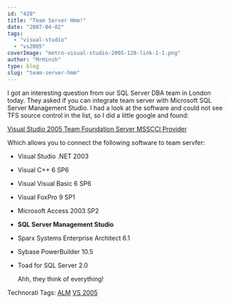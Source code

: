 ```yaml
---
id: "420"
title: "Team Server Hmm!"
date: "2007-04-02"
tags: 
  - "visual-studio"
  - "vs2005"
coverImage: "metro-visual-studio-2005-128-link-1-1.png"
author: "MrHinsh"
type: blog
slug: "team-server-hmm"
---
```


I got an interesting question from our SQL Server DBA team in London today. They asked if you can integrate team server with Microsoft SQL Server Management Studio. I had a look at the software and could not see TFS source control in the list, so I did a little google and found:

[Visual Studio 2005 Team Foundation Server MSSCCI Provider](http://www.microsoft.com/downloads/details.aspx?FamilyId=87E1FFBD-A484-4C3A-8776-D560AB1E6198&displaylang=en "MSSCCI Provider")

Which allows you to connect the following software to team servfer:

- Visual Studio .NET 2003
- Visual C++ 6 SP6
- Visual Visual Basic 6 SP6
- Visual FoxPro 9 SP1
- Microsoft Access 2003 SP2
- **SQL Server Management Studio**
- Sparx Systems Enterprise Architect 6.1
- Sybase PowerBuilder 10.5
- Toad for SQL Server 2.0
    
    Ahh, they think of everything!
    

Technorati Tags: [ALM](http://technorati.com/tags/ALM) [VS 2005](http://technorati.com/tags/VS+2005)



